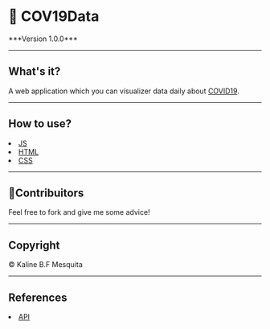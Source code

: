 <h1> &#129440; COV19Data</h1>
***Version 1.0.0***

<hr>

## What's it?
<p>
  A web application which you can visualizer data daily about <a href="https://coronavirus.saude.gov.br/">COVID19</a>.
</p>
<hr>

## How to use?

<li><a href="https://developer.mozilla.org/pt-BR/docs/Aprender/JavaScript">JS</a></li>
<li><a href="https://developer.mozilla.org/pt-BR/docs/Web/HTML">HTML</a></li>
<li><a href="https://developer.mozilla.org/pt-BR/docs/Web/CSS">CSS</a></li>
<hr>

<h2>&#127881;Contribuitors</h2>

  <p>Feel free to fork and give me some advice!</p>
  
<hr>

## Copyright
<p>&#169;&#65039; Kaline B.F Mesquita</p>
<hr>

## References
<li>
  <a href=" href="https://pomber.github.io/covid19/timeseries.json">API</a>
</li>
